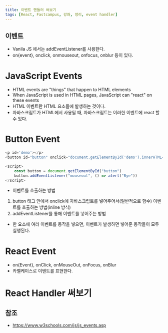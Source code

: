 ```yaml
---
title: 이벤트 핸들러 써보기
tags: [React, Fastcampus, 강좌, 정리, event handler]
---
```


## 이벤트

- Vanila JS 에서는 addEventListener를 사용한다.
- on{event}, onclick, onmouseout, onfocus, onblur 등이 있다.

# JavaScript Events

- HTML events are "things" that happen to HTML elements
- When JavaScript is used in HTML pages, JavaScript can "react" on these events
- HTML 이벤트란 HTML 요소들에 발생하는 것이다.
- 자바스크립트가 HTML에서 사용될 때, 자바스크립트는 이러한 이벤트에 react 할 수 있다.

# Button Event

```JavaScript
<p id='demo'></p>
<button id="button" onclick="document.getElementById('demo').innerHTML=Date()">The time is?</button>

<script>
    const button = document.getElementById("button")
    button.addEventListener("mouseout", () => alert("Bye"))
</script>
```

- 이벤트를 호출하는 방법

1. button 태그 안에서 onclick에 자바스크립트를 넣어주어서(일반적으로 함수) 이벤트를 호출하는 방법(inline 방식)
2. addEventListener를 통해 이벤트를 넣어주는 방법

- 한 요소에 여러 이벤트를 동작을 넣으면, 이벤트가 발생하면 넣어준 동작들이 모두 실행된다.

# React Event

- on{Event}, onClick, onMouseOut, onFocus, onBlur
- 카멜케이스로 이벤트를 표현한다.

# React Handler 써보기

## 참조

- https://www.w3schools.com/js/js_events.asp
